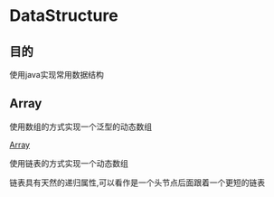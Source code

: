 # DataStructure

## 目的
使用java实现常用数据结构

## Array
使用数组的方式实现一个泛型的动态数组

[Array](Basic/src/array/Array.java)

使用链表的方式实现一个动态数组

链表具有天然的递归属性,可以看作是一个头节点后面跟着一个更短的链表

